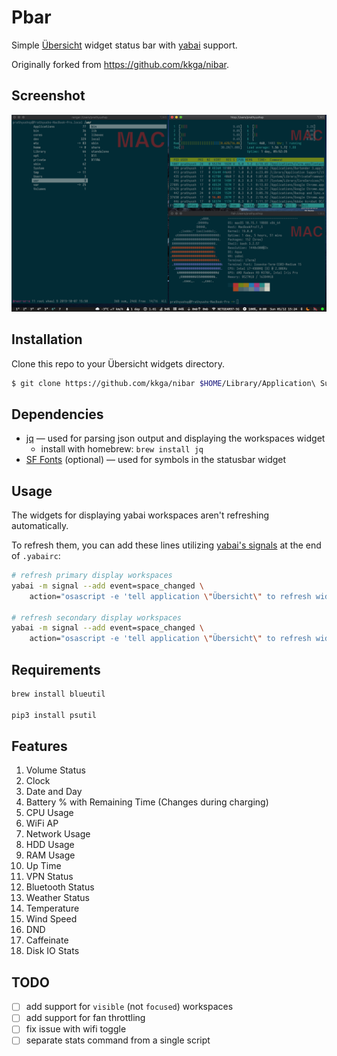 # Pbar

Simple [Übersicht](https://github.com/felixhageloh/uebersicht) widget status bar with [yabai](https://github.com/koekeishiya/yabai) support.

Originally forked from https://github.com/kkga/nibar. 
## Screenshot

![img](./setup.png)

## Installation

Clone this repo to your Übersicht widgets directory.

```bash
$ git clone https://github.com/kkga/nibar $HOME/Library/Application\ Support/Übersicht/widgets/nibar
```

## Dependencies

- [jq](https://github.com/stedolan/jq) — used for parsing json output and displaying the workspaces widget
    - install with homebrew: `brew install jq`
- [SF Fonts](https://developer.apple.com/fonts/) (optional) — used for symbols in the statusbar widget

## Usage

The widgets for displaying yabai workspaces aren't refreshing automatically.

To refresh them, you can add these lines utilizing [yabai's signals](https://github.com/koekeishiya/yabai/wiki/Commands#automation-with-rules-and-signals) at the end of `.yabairc`:

```sh
# refresh primary display workspaces
yabai -m signal --add event=space_changed \
    action="osascript -e 'tell application \"Übersicht\" to refresh widget id \"nibar-spaces-primary-jsx\"'"

# refresh secondary display workspaces
yabai -m signal --add event=space_changed \
    action="osascript -e 'tell application \"Übersicht\" to refresh widget id \"nibar-spaces-secondary-jsx\"'"
```

## Requirements
```bash
brew install blueutil

pip3 install psutil
```

## Features
1. Volume Status
2. Clock
3. Date and Day
4. Battery % with Remaining Time (Changes during charging)
5. CPU Usage
6. WiFi AP
7. Network Usage
8. HDD Usage
9. RAM Usage
10. Up Time
11. VPN Status
12. Bluetooth Status
13. Weather Status
14. Temperature
15. Wind Speed
16. DND
17. Caffeinate
18. Disk IO Stats


## TODO

- [ ] add support for `visible` (not `focused`) workspaces
- [ ] add support for fan throttling
- [ ] fix issue with wifi toggle
- [ ] separate stats command from a single script
